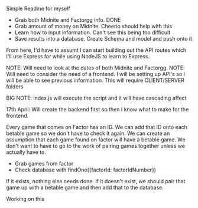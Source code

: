 Simple Readme for myself

* Grab both Midnite and Factorgg info. DONE
* Grab amount of money on Midnite. Cheerio should help with this
* Learn how to input information. Can't see this being too difficult
* Save results into a database. Create Schema and model and push onto it

From here, I'd have to assumt I can start building out the API routes which I'll use Express for while using NodeJS to learn to Express. 

NOTE: Will need to look at the dates of both Midnite and Factorgg. 
NOTE: Will need to consider the need of a frontend. I will be setting up API's so I will be able to see previous information. This will require CLIENT/SERVER folders

BIG NOTE: index.js will execute the script and it will have cascading affect

17th April: Will create the backend first so then I know what to make for the frontend. 

Every game that comes on Factor has an ID. We can add that ID onto each betable game so we don't have to check it again. 
We can create an assumption that each game found on factor will have a betable game. We don't want to have to go to the work of pairing games together unless we actually have to. 

* Grab games from factor
* Check database with findOne({factorId: factorIdNumber})

If it exists, nothing else needs done. If it doesn't exist, we should pair that game up with a betable game and then add that to the database. 

Working on this